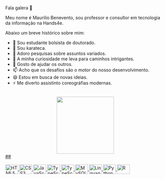 Fala galera 👋

Meu nome é Maurilio Benevento, sou professor e consultor em tecnologia da informação na Hands4e. 

Abaixo um breve histórico sobre mim:

- 🔭 Sou estudante bolsista de doutorado. 
- 🌱 Sou karateca. 
- 👯 Adoro pesquisas sobre assuntos variados.
- 🤔 A minha curiosidade me leva para caminhos intrigantes.
- 💬 Gosto de ajudar os outros. 
- 📫 Acho que os desafios são o motor do nosso desenvolvimento.
- 😄 Estou em busca de novas ideias.
- ⚡ Me diverto assistinto coreográfias modernas. 
##
<div align="center">
  <a href="https://github.com/mauriliobenevento">
  <img height="180em" src="https://github-readme-stats.vercel.app/api?username=mauriliobenevento&show_icons=true&theme=dracula&include_all_commits=true&count_private=true"/>
</div>
##
<div style="display: inline_block"><br>
  <img align="center" alt="HTML5" height="30" width="40" src="https://cdn.jsdelivr.net/gh/devicons/devicon/icons/html5/html5-original.svg">
  <img align="center" alt="CSS3" height="30" width="40" src="https://cdn.jsdelivr.net/gh/devicons/devicon/icons/css3/css3-original.svg">
  <img align="center" alt="JavaScript" height="30" width="40" src="https://cdn.jsdelivr.net/gh/devicons/devicon/icons/javascript/javascript-original.svg">
  <img align="center" alt="TypeScript" height="30" width="40" src="https://cdn.jsdelivr.net/gh/devicons/devicon/icons/typescript/typescript-original.svg">
  <img align="center" alt="TypeScript" height="30" width="40" src="https://cdn.jsdelivr.net/gh/devicons/devicon/icons/nodejs/nodejs-original.svg">
  <img align="center" alt="MySQL" height="30" width="40" src="https://cdn.jsdelivr.net/gh/devicons/devicon/icons/mysql/mysql-original.svg">
  <img align="center" alt="Linguagem C" height="30" width="40" src="https://cdn.jsdelivr.net/gh/devicons/devicon/icons/c/c-plain.svg">
  <img align="center" alt="Python" height="30" width="40" src="https://cdn.jsdelivr.net/gh/devicons/devicon/icons/python/python-original.svg">
  <img align="center" alt="R" height="30" width="40" src="https://cdn.jsdelivr.net/gh/devicons/devicon/icons/r/r-original.svg">
  
  
  
  
  
  
  
  
 
  
  </div>
